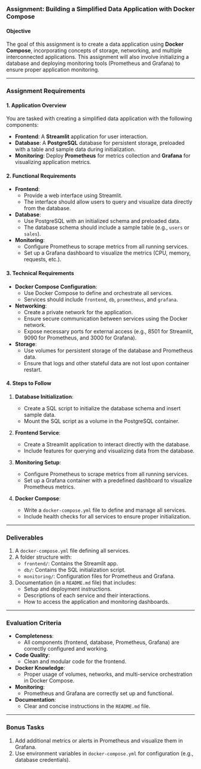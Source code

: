 ### Assignment: Building a Simplified Data Application with Docker Compose

#### **Objective**
The goal of this assignment is to create a data application using **Docker Compose**, incorporating concepts of storage, networking, and multiple interconnected applications. This assignment will also involve initializing a database and deploying monitoring tools (Prometheus and Grafana) to ensure proper application monitoring.

---

### **Assignment Requirements**

#### **1. Application Overview**
You are tasked with creating a simplified data application with the following components:
- **Frontend**: A **Streamlit** application for user interaction.
- **Database**: A **PostgreSQL** database for persistent storage, preloaded with a table and sample data during initialization.
- **Monitoring**: Deploy **Prometheus** for metrics collection and **Grafana** for visualizing application metrics.

#### **2. Functional Requirements**
- **Frontend**:
  - Provide a web interface using Streamlit.
  - The interface should allow users to query and visualize data directly from the database.
- **Database**:
  - Use PostgreSQL with an initialized schema and preloaded data.
  - The database schema should include a sample table (e.g., `users` or `sales`).
- **Monitoring**:
  - Configure Prometheus to scrape metrics from all running services.
  - Set up a Grafana dashboard to visualize the metrics (CPU, memory, requests, etc.).

#### **3. Technical Requirements**
- **Docker Compose Configuration**:
  - Use Docker Compose to define and orchestrate all services.
  - Services should include `frontend`, `db`, `prometheus`, and `grafana`.
- **Networking**:
  - Create a private network for the application.
  - Ensure secure communication between services using the Docker network.
  - Expose necessary ports for external access (e.g., 8501 for Streamlit, 9090 for Prometheus, and 3000 for Grafana).
- **Storage**:
  - Use volumes for persistent storage of the database and Prometheus data.
  - Ensure that logs and other stateful data are not lost upon container restart.

#### **4. Steps to Follow**
1. **Database Initialization**:
   - Create a SQL script to initialize the database schema and insert sample data.
   - Mount the SQL script as a volume in the PostgreSQL container.

2. **Frontend Service**:
   - Create a Streamlit application to interact directly with the database.
   - Include features for querying and visualizing data from the database.

3. **Monitoring Setup**:
   - Configure Prometheus to scrape metrics from all running services.
   - Set up a Grafana container with a predefined dashboard to visualize Prometheus metrics.

4. **Docker Compose**:
   - Write a `docker-compose.yml` file to define and manage all services.
   - Include health checks for all services to ensure proper initialization.

---

### **Deliverables**
1. A `docker-compose.yml` file defining all services.
2. A folder structure with:
   - `frontend/`: Contains the Streamlit app.
   - `db/`: Contains the SQL initialization script.
   - `monitoring/`: Configuration files for Prometheus and Grafana.
3. Documentation (in a `README.md` file) that includes:
   - Setup and deployment instructions.
   - Descriptions of each service and their interactions.
   - How to access the application and monitoring dashboards.

---

### **Evaluation Criteria**
- **Completeness**:
  - All components (frontend, database, Prometheus, Grafana) are correctly configured and working.
- **Code Quality**:
  - Clean and modular code for the frontend.
- **Docker Knowledge**:
  - Proper usage of volumes, networks, and multi-service orchestration in Docker Compose.
- **Monitoring**:
  - Prometheus and Grafana are correctly set up and functional.
- **Documentation**:
  - Clear and concise instructions in the `README.md` file.

---

### **Bonus Tasks**
1. Add additional metrics or alerts in Prometheus and visualize them in Grafana.
2. Use environment variables in `docker-compose.yml` for configuration (e.g., database credentials).

